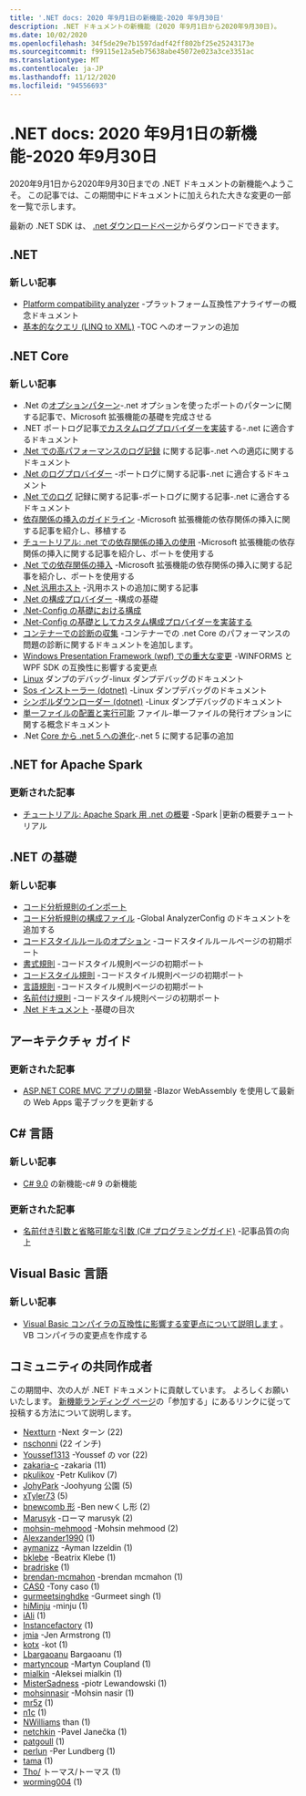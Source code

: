 ```yaml
---
title: '.NET docs: 2020 年9月1日の新機能-2020 年9月30日'
description: .NET ドキュメントの新機能 (2020 年9月1日から2020年9月30日)。
ms.date: 10/02/2020
ms.openlocfilehash: 34f5de29e7b1597dadf42ff802bf25e25243173e
ms.sourcegitcommit: f99115e12a5eb75638abe45072e023a3ce3351ac
ms.translationtype: MT
ms.contentlocale: ja-JP
ms.lasthandoff: 11/12/2020
ms.locfileid: "94556693"
---
```

# <a name="net-docs-whats-new-for-september-1-2020---september-30-2020"></a>.NET docs: 2020 年9月1日の新機能-2020 年9月30日

2020年9月1日から2020年9月30日までの .NET ドキュメントの新機能へようこそ。 この記事では、この期間中にドキュメントに加えられた大きな変更の一部を一覧で示します。

最新の .NET SDK は、 [.net ダウンロードページ](https://dotnet.microsoft.com/download)からダウンロードできます。

## <a name="net"></a>.NET

### <a name="new-articles"></a>新しい記事

- [Platform compatibility analyzer](../standard/analyzers/platform-compat-analyzer.md) -プラットフォーム互換性アナライザーの概念ドキュメント
- [基本的なクエリ (LINQ to XML)](../standard/linq/basic-queries-linq-to-xml.md) -TOC へのオーファンの追加

## <a name="net-core"></a>.NET Core

### <a name="new-articles"></a>新しい記事

- .Net の[オプションパターン](../core/extensions/options.md)-.net オプションを使ったポートのパターンに関する記事で、Microsoft 拡張機能の基礎を完成させる
- .NET ポートログ記事[でカスタムログプロバイダーを実装](../core/extensions/custom-logging-provider.md)する-.net に適合するドキュメント
- [.Net での高パフォーマンスのログ記録](../core/extensions/high-performance-logging.md) に関する記事-.net への適応に関するドキュメント
- [.Net のログプロバイダー](../core/extensions/logging-providers.md) -ポートログに関する記事-.net に適合するドキュメント
- [.Net でのログ](../core/extensions/logging.md) 記録に関する記事-ポートログに関する記事-.net に適合するドキュメント
- [依存関係の挿入のガイドライン](../core/extensions/dependency-injection-guidelines.md) -Microsoft 拡張機能の依存関係の挿入に関する記事を紹介し、移植する
- [チュートリアル: .net での依存関係の挿入の使用](../core/extensions/dependency-injection-usage.md) -Microsoft 拡張機能の依存関係の挿入に関する記事を紹介し、ポートを使用する
- [.Net での依存関係の挿入](../core/extensions/dependency-injection.md) -Microsoft 拡張機能の依存関係の挿入に関する記事を紹介し、ポートを使用する
- [.Net 汎用ホスト](../core/extensions/generic-host.md) -汎用ホストの追加に関する記事
- [.Net の構成プロバイダー](../core/extensions/configuration-providers.md) -構成の基礎
- [.Net-Config の基礎における構成](../core/extensions/configuration.md)
- [.Net-Config の基礎としてカスタム構成プロバイダーを実装する](../core/extensions/custom-configuration-provider.md)
- [コンテナーでの診断の収集](../core/diagnostics/diagnostics-in-containers.md) -コンテナーでの .net Core のパフォーマンスの問題の診断に関するドキュメントを追加します。
- [Windows Presentation Framework (wpf) での重大な変更](../core/compatibility/wpf.md) -WINFORMS と WPF SDK の互換性に影響する変更点
- [Linux](../core/diagnostics/debug-linux-dumps.md) ダンプのデバッグ-linux ダンプデバッグのドキュメント
- [Sos インストーラー (dotnet)](../core/diagnostics/dotnet-sos.md) -Linux ダンプデバッグのドキュメント
- [シンボルダウンローダー (dotnet)](../core/diagnostics/dotnet-symbol.md) -Linux ダンプデバッグのドキュメント
- [単一ファイルの配置と実行可能](../core/deploying/single-file.md) ファイル-単一ファイルの発行オプションに関する概念ドキュメント
- .Net [Core から .net 5 への進化](../core/dotnet-five.md)-.net 5 に関する記事の追加

## <a name="net-for-apache-spark"></a>.NET for Apache Spark

### <a name="updated-articles"></a>更新された記事

- [チュートリアル: Apache Spark 用 .net の概要](../spark/tutorials/get-started.md) -Spark |更新の概要チュートリアル

## <a name="net-fundamentals"></a>.NET の基礎

### <a name="new-articles"></a>新しい記事

- [コード分析規則のインポート](../fundamentals/code-analysis/quality-rules/index.md)
- [コード分析規則の構成ファイル](../fundamentals/code-analysis/configuration-files.md) -Global AnalyzerConfig のドキュメントを追加する
- [コードスタイルルールのオプション](../fundamentals/code-analysis/code-style-rule-options.md) -コードスタイルルールページの初期ポート
- [書式規則](../fundamentals/code-analysis/style-rules/formatting-rules.md) -コードスタイル規則ページの初期ポート
- [コードスタイル規則](../fundamentals/code-analysis/style-rules/index.md) -コードスタイル規則ページの初期ポート
- [言語規則](../fundamentals/code-analysis/style-rules/language-rules.md) -コードスタイル規則ページの初期ポート
- [名前付け規則](../fundamentals/code-analysis/style-rules/naming-rules.md) -コードスタイル規則ページの初期ポート
- [.Net ドキュメント](../fundamentals/index.yml) -基礎の目次

## <a name="architecture-guides"></a>アーキテクチャ ガイド

### <a name="updated-articles"></a>更新された記事

- [ASP.NET CORE MVC アプリの開発](../architecture/modern-web-apps-azure/develop-asp-net-core-mvc-apps.md) -Blazor WebAssembly を使用して最新の Web Apps 電子ブックを更新する

## <a name="c-language"></a>C# 言語

### <a name="new-articles"></a>新しい記事

- [C# 9.0](../csharp/whats-new/csharp-9.md) の新機能-c# 9 の新機能

### <a name="updated-articles"></a>更新された記事

- [名前付き引数と省略可能な引数 (C# プログラミングガイド)](../csharp/programming-guide/classes-and-structs/named-and-optional-arguments.md) -記事品質の向上

## <a name="visual-basic-language"></a>Visual Basic 言語

### <a name="new-articles"></a>新しい記事

- [Visual Basic コンパイラの互換性に影響する変更点について説明します](../visual-basic/whats-new/breaking-changes.md) 。 VB コンパイラの変更点を作成する

## <a name="community-contributors"></a>コミュニティの共同作成者

この期間中、次の人が .NET ドキュメントに貢献しています。 よろしくお願いいたします。 [新機能ランディング ページ](index.yml)の「参加する」にあるリンクに従って投稿する方法について説明します。

- [Nextturn](https://github.com/NextTurn) -Next ターン (22)
- [nschonni](https://github.com/nschonni) (22 インチ)
- [Youssef1313](https://github.com/Youssef1313) -Youssef の vor (22)
- [zakaria-c](https://github.com/zakaria-c) -zakaria (11)
- [pkulikov](https://github.com/pkulikov) -Petr Kulikov (7)
- [JohyPark](https://github.com/JohyPark) -Joohyung 公園 (5)
- [xTyler73](https://github.com/xTyler73) (5)
- [bnewcomb 形](https://github.com/bnewcomb) -Ben newくし形 (2)
- [Marusyk](https://github.com/Marusyk) -ローマ marusyk (2)
- [mohsin-mehmood](https://github.com/mohsin-mehmood) -Mohsin mehmood (2)
- [Alexzander1990](https://github.com/Alexzander1990) (1)
- [aymanizz](https://github.com/aymanizz) -Ayman Izzeldin (1)
- [bklebe](https://github.com/bklebe) -Beatrix Klebe (1)
- [bradriske](https://github.com/bradriske) (1)
- [brendan-mcmahon](https://github.com/brendan-mcmahon) -brendan mcmahon (1)
- [CAS0](https://github.com/CAS0) -Tony caso (1)
- [gurmeetsinghdke](https://github.com/gurmeetsinghdke) -Gurmeet singh (1)
- [hiMinju](https://github.com/hiMinju) -minju (1)
- [iAli](https://github.com/iAliJ) (1)
- [Instancefactory](https://github.com/InstanceFactory) (1)
- [jmia](https://github.com/jmia) -Jen Armstrong (1)
- [kotx](https://github.com/kotx) -kot (1)
- [Lbargaoanu](https://github.com/lbargaoanu) Bargaoanu (1)
- [martyncoup](https://github.com/martyncoup) -Martyn Coupland (1)
- [mialkin](https://github.com/mialkin) -Aleksei mialkin (1)
- [MisterSadness](https://github.com/MisterSadness) -piotr Lewandowski (1)
- [mohsinnasir](https://github.com/mohsinnasir) -Mohsin nasir (1)
- [mr5z](https://github.com/mr5z) (1)
- [n1c](https://github.com/n1c) (1)
- [NWilliams](https://github.com/Naine) than (1)
- [netchkin](https://github.com/netchkin) -Pavel Janečka (1)
- [patgoull](https://github.com/patgoull) (1)
- [perlun](https://github.com/perlun) -Per Lundberg (1)
- [tama](https://github.com/tama) (1)
- [Tho/](https://github.com/ThomasArdal) トーマス/トーマス (1)
- [worming004](https://github.com/worming004) (1)
